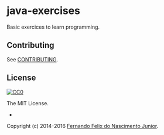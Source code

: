 # java-exercises

Basic exercices to learn programming.

## Contributing

See [CONTRIBUTING](/CONTRIBUTING.md).

## License

[![CC0](https://i.creativecommons.org/l/by-nc-sa/4.0/88x31.png)](https://creativecommons.org/licenses/by-nc-sa/4.0/)

The MIT License.

-

Copyright (c) 2014-2016 [Fernando Felix do Nascimento Junior](https://github.com/fernandojunior/).
